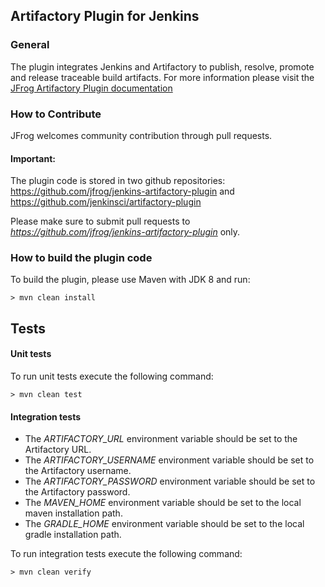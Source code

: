 ## Artifactory Plugin for Jenkins

### General
The plugin integrates Jenkins and Artifactory to publish, resolve, promote and release traceable build artifacts.
For more information please visit the [JFrog Artifactory Plugin documentation](https://www.jfrog.com/confluence/display/RTF/Jenkins+Artifactory+Plug-in)

### How to Contribute
JFrog welcomes community contribution through pull requests.

#### Important:
The plugin code is stored in two github repositories:
https://github.com/jfrog/jenkins-artifactory-plugin and
https://github.com/jenkinsci/artifactory-plugin

Please make sure to submit pull requests to *https://github.com/jfrog/jenkins-artifactory-plugin* only.

### How to build the plugin code
To build the plugin, please use Maven with JDK 8 and run:
```console
> mvn clean install
```

## Tests
#### Unit tests
To run unit tests execute the following command: 
```
> mvn clean test
```

#### Integration tests
* The *ARTIFACTORY_URL* environment variable should be set to the Artifactory URL.
* The *ARTIFACTORY_USERNAME* environment variable should be set to the Artifactory username.
* The *ARTIFACTORY_PASSWORD* environment variable should be set to the Artifactory password.
* The *MAVEN_HOME* environment variable should be set to the local maven installation path.
* The *GRADLE_HOME* environment variable should be set to the local gradle installation path.

To run integration tests execute the following command:
```
> mvn clean verify
```